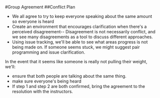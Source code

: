 #Group Agreement
##Conflict Plan
- We all agree to try to keep everyone speaking about the same amount so everyone is heard
- Create an environment that encourages clarification when there's a perceived disagreement-- Disagreement is not necessarily conflict, and we see many disagreements as a tool to discuss different approaches.
- Using issue tracking, we'll be able to see what areas progress is not being made on. If someone seems stuck, we might suggest pair programming and issue clarification.

In the event that it seems like someone is really not pulling their weight, we'll:
- ensure that both people are talking about the same thing.
- make sure everyone's being heard
- If step 1 and step 2 are both confirmed, bring the agreement to the resolution with the instructors.
